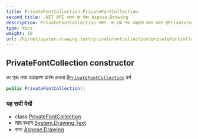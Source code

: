 ```yaml
---
title: PrivateFontCollection.PrivateFontCollection
second_title: .NET API संदर्भ के लिए Aspose.Drawing
description: PrivateFontCollection नर्मत. क एक नय उदहरण प्ररंभ करत हैPrivateFontCollection वर्ग.
type: docs
weight: 10
url: /hi/net/system.drawing.text/privatefontcollection/privatefontcollection/
---
```

## PrivateFontCollection constructor

का एक नया उदाहरण प्रारंभ करता है[`PrivateFontCollection`](../) वर्ग.

```csharp
public PrivateFontCollection()
```

### यह सभी देखें

* class [PrivateFontCollection](../)
* नाम स्थान [System.Drawing.Text](../../privatefontcollection/)
* सभा [Aspose.Drawing](../../../)


